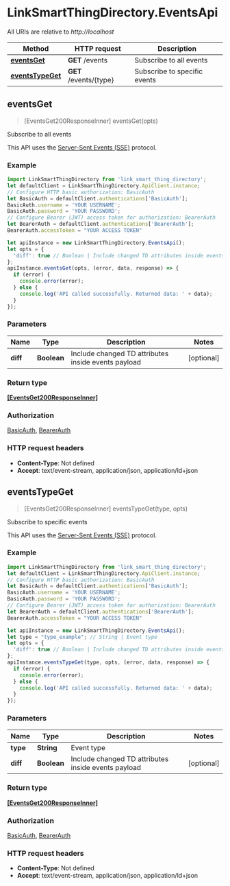 # LinkSmartThingDirectory.EventsApi

All URIs are relative to *http://localhost*

Method | HTTP request | Description
------------- | ------------- | -------------
[**eventsGet**](EventsApi.md#eventsGet) | **GET** /events | Subscribe to all events
[**eventsTypeGet**](EventsApi.md#eventsTypeGet) | **GET** /events/{type} | Subscribe to specific events



## eventsGet

> [EventsGet200ResponseInner] eventsGet(opts)

Subscribe to all events

This API uses the [Server-Sent Events (SSE)](https://www.w3.org/TR/eventsource/) protocol.

### Example

```javascript
import LinkSmartThingDirectory from 'link_smart_thing_directory';
let defaultClient = LinkSmartThingDirectory.ApiClient.instance;
// Configure HTTP basic authorization: BasicAuth
let BasicAuth = defaultClient.authentications['BasicAuth'];
BasicAuth.username = 'YOUR USERNAME';
BasicAuth.password = 'YOUR PASSWORD';
// Configure Bearer (JWT) access token for authorization: BearerAuth
let BearerAuth = defaultClient.authentications['BearerAuth'];
BearerAuth.accessToken = "YOUR ACCESS TOKEN"

let apiInstance = new LinkSmartThingDirectory.EventsApi();
let opts = {
  'diff': true // Boolean | Include changed TD attributes inside events payload
};
apiInstance.eventsGet(opts, (error, data, response) => {
  if (error) {
    console.error(error);
  } else {
    console.log('API called successfully. Returned data: ' + data);
  }
});
```

### Parameters


Name | Type | Description  | Notes
------------- | ------------- | ------------- | -------------
 **diff** | **Boolean**| Include changed TD attributes inside events payload | [optional] 

### Return type

[**[EventsGet200ResponseInner]**](EventsGet200ResponseInner.md)

### Authorization

[BasicAuth](../README.md#BasicAuth), [BearerAuth](../README.md#BearerAuth)

### HTTP request headers

- **Content-Type**: Not defined
- **Accept**: text/event-stream, application/json, application/ld+json


## eventsTypeGet

> [EventsGet200ResponseInner] eventsTypeGet(type, opts)

Subscribe to specific events

This API uses the [Server-Sent Events (SSE)](https://www.w3.org/TR/eventsource/) protocol.

### Example

```javascript
import LinkSmartThingDirectory from 'link_smart_thing_directory';
let defaultClient = LinkSmartThingDirectory.ApiClient.instance;
// Configure HTTP basic authorization: BasicAuth
let BasicAuth = defaultClient.authentications['BasicAuth'];
BasicAuth.username = 'YOUR USERNAME';
BasicAuth.password = 'YOUR PASSWORD';
// Configure Bearer (JWT) access token for authorization: BearerAuth
let BearerAuth = defaultClient.authentications['BearerAuth'];
BearerAuth.accessToken = "YOUR ACCESS TOKEN"

let apiInstance = new LinkSmartThingDirectory.EventsApi();
let type = "type_example"; // String | Event type
let opts = {
  'diff': true // Boolean | Include changed TD attributes inside events payload
};
apiInstance.eventsTypeGet(type, opts, (error, data, response) => {
  if (error) {
    console.error(error);
  } else {
    console.log('API called successfully. Returned data: ' + data);
  }
});
```

### Parameters


Name | Type | Description  | Notes
------------- | ------------- | ------------- | -------------
 **type** | **String**| Event type | 
 **diff** | **Boolean**| Include changed TD attributes inside events payload | [optional] 

### Return type

[**[EventsGet200ResponseInner]**](EventsGet200ResponseInner.md)

### Authorization

[BasicAuth](../README.md#BasicAuth), [BearerAuth](../README.md#BearerAuth)

### HTTP request headers

- **Content-Type**: Not defined
- **Accept**: text/event-stream, application/json, application/ld+json

